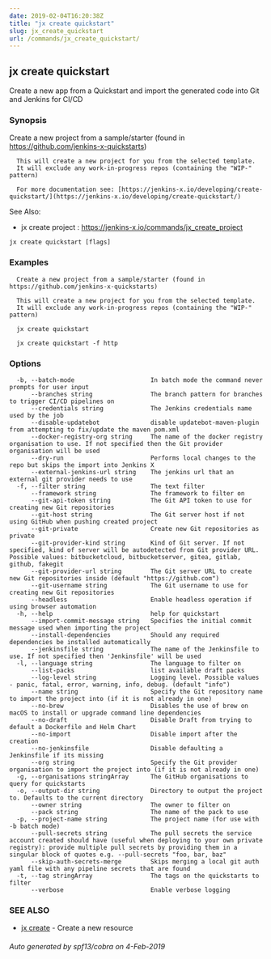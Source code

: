 ```yaml
---
date: 2019-02-04T16:20:38Z
title: "jx create quickstart"
slug: jx_create_quickstart
url: /commands/jx_create_quickstart/
---
```

## jx create quickstart

Create a new app from a Quickstart and import the generated code into Git and Jenkins for CI/CD

### Synopsis

Create a new project from a sample/starter (found in https://github.com/jenkins-x-quickstarts)
  
      This will create a new project for you from the selected template.
      It will exclude any work-in-progress repos (containing the "WIP-" pattern)
  
      For more documentation see: [https://jenkins-x.io/developing/create-quickstart/](https://jenkins-x.io/developing/create-quickstart/)
  
See Also: 

  * jx create project : https://jenkins-x.io/commands/jx_create_project

```
jx create quickstart [flags]
```

### Examples

```
  Create a new project from a sample/starter (found in https://github.com/jenkins-x-quickstarts)
  
  This will create a new project for you from the selected template.
  It will exclude any work-in-progress repos (containing the "WIP-" pattern)
  
  jx create quickstart
  
  jx create quickstart -f http
```

### Options

```
  -b, --batch-mode                     In batch mode the command never prompts for user input
      --branches string                The branch pattern for branches to trigger CI/CD pipelines on
      --credentials string             The Jenkins credentials name used by the job
      --disable-updatebot              disable updatebot-maven-plugin from attempting to fix/update the maven pom.xml
      --docker-registry-org string     The name of the docker registry organisation to use. If not specified then the Git provider organisation will be used
      --dry-run                        Performs local changes to the repo but skips the import into Jenkins X
      --external-jenkins-url string    The jenkins url that an external git provider needs to use
  -f, --filter string                  The text filter
      --framework string               The framework to filter on
      --git-api-token string           The Git API token to use for creating new Git repositories
      --git-host string                The Git server host if not using GitHub when pushing created project
      --git-private                    Create new Git repositories as private
      --git-provider-kind string       Kind of Git server. If not specified, kind of server will be autodetected from Git provider URL. Possible values: bitbucketcloud, bitbucketserver, gitea, gitlab, github, fakegit
      --git-provider-url string        The Git server URL to create new Git repositories inside (default "https://github.com")
      --git-username string            The Git username to use for creating new Git repositories
      --headless                       Enable headless operation if using browser automation
  -h, --help                           help for quickstart
      --import-commit-message string   Specifies the initial commit message used when importing the project
      --install-dependencies           Should any required dependencies be installed automatically
      --jenkinsfile string             The name of the Jenkinsfile to use. If not specified then 'Jenkinsfile' will be used
  -l, --language string                The language to filter on
      --list-packs                     list available draft packs
      --log-level string               Logging level. Possible values - panic, fatal, error, warning, info, debug. (default "info")
      --name string                    Specify the Git repository name to import the project into (if it is not already in one)
      --no-brew                        Disables the use of brew on macOS to install or upgrade command line dependencies
      --no-draft                       Disable Draft from trying to default a Dockerfile and Helm Chart
      --no-import                      Disable import after the creation
      --no-jenkinsfile                 Disable defaulting a Jenkinsfile if its missing
      --org string                     Specify the Git provider organisation to import the project into (if it is not already in one)
  -g, --organisations stringArray      The GitHub organisations to query for quickstarts
  -o, --output-dir string              Directory to output the project to. Defaults to the current directory
      --owner string                   The owner to filter on
      --pack string                    The name of the pack to use
  -p, --project-name string            The project name (for use with -b batch mode)
      --pull-secrets string            The pull secrets the service account created should have (useful when deploying to your own private registry): provide multiple pull secrets by providing them in a singular block of quotes e.g. --pull-secrets "foo, bar, baz"
      --skip-auth-secrets-merge        Skips merging a local git auth yaml file with any pipeline secrets that are found
  -t, --tag stringArray                The tags on the quickstarts to filter
      --verbose                        Enable verbose logging
```

### SEE ALSO

* [jx create](/commands/jx_create/)	 - Create a new resource

###### Auto generated by spf13/cobra on 4-Feb-2019
